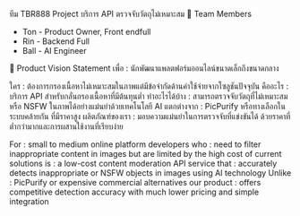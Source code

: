 ทีม TBR888
Project บริการ API ตรวจจับวัตถุไม่เหมาะสม 
👥 Team Members
- Ton - Product Owner, Front endfull
- Rin - Backend Full
- Ball - AI Engineer

🎯 Product Vision Statement
เพื่อ : นักพัฒนาแพลตฟอร์มออนไลน์ขนาดเล็กถึงขนาดกลาง

ใคร : ต้องการกรองเนื้อหาไม่เหมาะสมในภาพแต่มีข้อจำกัดด้านค่าใช้จ่ายจากโซลูชันปัจจุบัน
คืออะไร : บริการ API สำหรับกลั่นกรองเนื้อหาที่มีต้นทุนต่ำ
ทำอะไรได้บ้าง : สามารถตรวจจับวัตถุที่ไม่เหมาะสมหรือ NSFW ในภาพได้อย่างแม่นยำด้วยเทคโนโลยี AI
แตกต่างจาก : PicPurify หรือทางเลือกในระบบคล้ายกัน ที่มีราคาสูง
ผลิตภัณฑ์ของเรา : มอบความแม่นยำในการตรวจจับที่แข่งขันได้ ด้วยราคาที่ต่ำกว่ามากและการผสานใช้งานที่เรียบง่าย
 
For : small to medium online platform developers
who : need to filter inappropriate content in images but are limited by the high cost of current solutions
is : a low-cost content moderation API service
that : accurately detects inappropriate or NSFW objects in images using AI technology
Unlike : PicPurify or expensive commercial alternatives
our product : offers competitive detection accuracy with much lower pricing and simple integration




